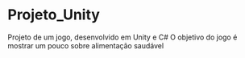 # Projeto_Unity

Projeto de um jogo, desenvolvido em Unity e C#
O objetivo do jogo é mostrar um pouco sobre alimentação saudável
